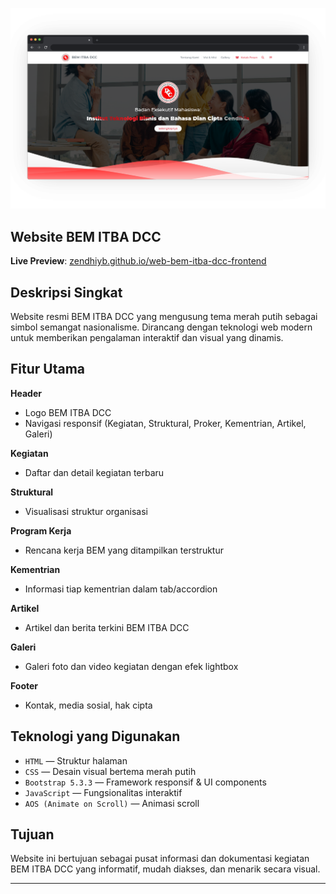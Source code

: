 ![App Screenshot](https://github.com/zendhiyb/web-bem-itba-dcc-frontend/blob/22b7858903b74be8b73207d593e7d3278244e2d1/images/images2.png)

## Website BEM ITBA DCC

**Live Preview**: [zendhiyb.github.io/web-bem-itba-dcc-frontend](https://zendhiyb.github.io/web-bem-itba-dcc-frontend/)

## Deskripsi Singkat
Website resmi BEM ITBA DCC yang mengusung tema merah putih sebagai simbol semangat nasionalisme. Dirancang dengan teknologi web modern untuk memberikan pengalaman interaktif dan visual yang dinamis.

## Fitur Utama

**Header**
  - Logo BEM ITBA DCC
  - Navigasi responsif (Kegiatan, Struktural, Proker, Kementrian, Artikel, Galeri)

**Kegiatan**
  - Daftar dan detail kegiatan terbaru

**Struktural**
  - Visualisasi struktur organisasi

**Program Kerja**
  - Rencana kerja BEM yang ditampilkan terstruktur

**Kementrian**
  - Informasi tiap kementrian dalam tab/accordion

**Artikel**
  - Artikel dan berita terkini BEM ITBA DCC

**Galeri**
  - Galeri foto dan video kegiatan dengan efek lightbox

**Footer**
  - Kontak, media sosial, hak cipta

## Teknologi yang Digunakan

- `HTML` — Struktur halaman
- `CSS` — Desain visual bertema merah putih
- `Bootstrap 5.3.3` — Framework responsif & UI components
- `JavaScript` — Fungsionalitas interaktif
- `AOS (Animate on Scroll)` — Animasi scroll

## Tujuan
Website ini bertujuan sebagai pusat informasi dan dokumentasi kegiatan BEM ITBA DCC yang informatif, mudah diakses, dan menarik secara visual.

---

